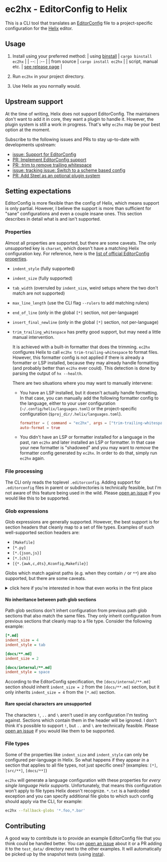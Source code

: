 # ec2hx - EditorConfig to Helix

This is a CLI tool that translates an [EditorConfig] file to a project-specific configuration for the [Helix] editor.

## Usage

1. Install using your preferred method:
   | using [binstall](https://github.com/cargo-bins/cargo-binstall) | `cargo binstall ec2hx` |
   | --: | :-- |
   | from source | `cargo install ec2hx` |
   | script, manual etc. | [see release page](https://github.com/senekor/ec2hx/releases/latest) |

2. Run `ec2hx` in your project directory.

3. Use Helix as you normally would.

## Upstream support

At the time of writing, Helix does not support EditorConfig.
The maintainers don't want to add it in core, they want a plugin to handle it.
However, the plugin system is still a work in progress.
That's why `ec2hx` may be your best option at the moment.

Subscribe to the following issues and PRs to stay up-to-date with developments upstream:
- [issue: Support for EditorConfig](https://github.com/helix-editor/helix/issues/279)
- [PR: Implement EditorConfig support](https://github.com/helix-editor/helix/pull/1777)
- [PR: :trim to remove trailing whitespace](https://github.com/helix-editor/helix/pull/8366)
- [issue: tracking issue: Switch to a scheme based config](https://github.com/helix-editor/helix/issues/10389)
- [PR: Add Steel as an optional plugin system](https://github.com/helix-editor/helix/pull/8675)

## Setting expectations

EditorConfig is more flexible than the config of Helix, which means support is only partial.
However, I believe the support is more than sufficient for "sane" configurations and even a couple insane ones.
This section describes in detail what is and isn't supported.

### Properties

Almost all properties are supported, but there are some caveats.
The only unsupported key is `charset`, which doesn't have a matching Helix configuration key.
For reference, here is the [list of official EditorConfig properties](https://github.com/editorconfig/editorconfig/wiki/EditorConfig-Properties).

- `indent_style` (fully supported)

- `indent_size` (fully supported)

- `tab_width` (overruled by `indent_size`, weird setups where the two don't match are not supported)

- `max_line_length` (use the CLI flag `--rulers` to add matching rulers)

- `end_of_line` (only in the global `[*]` section, not per-language)

- `insert_final_newline` (only in the global `[*]` section, not per-language)

- `trim_trailing_whitespace` has pretty good support, but may need a little manual intervention.

  It is achieved with a built-in formatter that does the trimming.
  `ec2hx` configures Helix to call `ec2hx trim-trailing-whitespace` to format files.
  However, this formatter config is not applied if there is already a formatter or LSP installed, because they may already handle formatting (and probably better than `ec2hx` ever could).
  This detection is done by parsing the output of `hx --health`.

  There are two situations where you may want to manually intervene:

  - You have an LSP installed, but it doesn't actually handle formatting.
    In that case, you can manually add the following formatter config to the language, either to your user configuration (`~/.config/helix/languages.toml`) or the project-specific configuration (`$proj_dir/.helix/languages.toml`).

    ```toml
    formatter = { command = "ec2hx", args = ["trim-trailing-whitespace"] }
    auto-format = true
    ```

  - You didn't have an LSP or formatter installed for a language in the past, ran `ec2hx` and later installed an LSP or formatter.
    In that case your new formatter is "shadowed" and you may want to _remove_ the formatter config generated by `ec2hx`.
    In order to do that, simply run `ec2hx` again.

### File processing

The CLI only reads the toplevel `.editorconfig`.
Adding support for `.editorconfig` files in parent or subdirectories is technically feasible, but I'm not aware of this feature being used in the wild.
Please [open an issue] if you would like this to be supported.

### Glob expressions

Glob expressions are generally supported.
However, the best support is for section headers that cleanly map to a set of file types.
Examples of such well-supported section headers are:
- `[Makefile]`
- `[*.py]`
- `[*.{json,js}]`
- `[*.[ch]]`
- `[{*.{awk,c,dts},Kconfig,Makefile}]`

Globs which match against paths (e.g. when they contain `/` or `**`) are also supported, but there are some caveats.

<details>
<summary>click here if you're interested in how that even works in the first place</summary>

Helix does not directly support configuring properties based on file globs.
It's only possible to set these properties either globally or for a specific language.

The trick is that you can define a custom language which matches against a weirdly specific glob with its `file-types` key.

So, what `ec2hx` does is first try to figure out the actual file type the glob matches against.
Then it will copy the existing Helix configuration for that language (even respecting your user configuration) to a new artificial language definition.

Helix will then recognize files that match this glob as the synthetic language and apply the appropriate config.

One slight downside of this approach is that syntax highlighting only works for languages that have appropriate queries in the Helix runtime directory.
At the time of writing, Helix doesn't support project specific runtime files.
Therefore, `ec2hx` will generate the necessary queries into your user configuration directory.
For example, that would be `~/.config/helix/runtime/queries` on Linux.
The directories generated by `ec2hx` are prefixed with `ec2hx-glob-lang-`, so there shouldn't be any conflicts.

If you don't like it when programs vomit auto-generated garbage into your config directory...
I agree with you and I'm sorry!
[If Helix adds support for it](https://github.com/helix-editor/helix/issues/12821), it might be possible to avoid this in the future.

</details>

#### No inheritance between path glob sections

Path glob sections don't inhert configuration from previous path glob sections that also match the same files.
They only inherit configuration from previous sections that cleanly map to a file type.
Consider the following example:

```ini
[*.md]
indent_size = 4
indent_style = tab

[docs/**.md]
indent_size = 2

[docs/internal/**.md]
indent_style = space
```

According to the EditorConfig specification, the `[docs/internal/**.md]` section should inherit `indent_size = 2` from the `[docs/**.md]` section, but it only inherits `indent_size = 4` from the `[*.md]` section.

#### Rare special characters are unsupported

The characters `!`, `..` and `\` aren't used in any configuration I'm testing against.
Sections which contain them in the header will be ignored.
I don't think it's possible to support `!`, but `..` and `\` are technically feasible.
Please [open an issue] if you would like them to be supported.

### File types

Some of the properties like `indent_size` and `indent_style` can only be configured per-language in Helix.
So what happens if they appear in a section that applies to all file types, not just specific ones?
(examples: `[*]`, `[src/**]`, `[docs/**]`)

`ec2hx` will generate a language configuration with these properties for _every single language Helix supports_.
Unfortunately, that means this configuration won't apply to file types Helix doesn't recognize.
`*.txt` is a hardcoded exception and you can specify additional file globs to which such config should apply via the CLI, for example:
```sh
ec2hx --fallback-globs '*.foo,*.bar'
```

## Contributing

A good way to contribute is to provide an example EditorConfig file that you think could be handled better.
You can [open an issue] about it or a PR adding it to the `test_data/` directory next to the other examples.
It will automatically be picked up by the snapshot tests (using [insta](https://insta.rs/)).

[EditorConfig]: https://editorconfig.org/
[Helix]: https://helix-editor.com/
[open an issue]: https://github.com/senekor/ec2hx/issues/new
